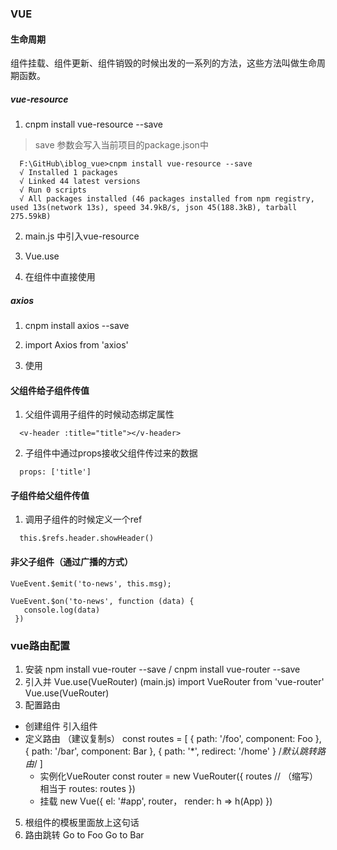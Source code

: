 

### VUE 


#### 生命周期
组件挂载、组件更新、组件销毁的时候出发的一系列的方法，这些方法叫做生命周期函数。

##### vue-resource

1. cnpm install vue-resource --save 
> save 参数会写入当前项目的package.json中
```
  F:\GitHub\iblog_vue>cnpm install vue-resource --save
  √ Installed 1 packages
  √ Linked 44 latest versions
  √ Run 0 scripts
  √ All packages installed (46 packages installed from npm registry, used 13s(network 13s), speed 34.9kB/s, json 45(188.3kB), tarball 275.59kB)
```
2. main.js 中引入vue-resource

3. Vue.use

4. 在组件中直接使用

##### axios

1. cnpm install axios --save 

2.  import Axios from 'axios'

3. 使用


#### 父组件给子组件传值
1. 父组件调用子组件的时候动态绑定属性
```
  <v-header :title="title"></v-header>
```
2. 子组件中通过props接收父组件传过来的数据
```
  props: ['title']
```
#### 子组件给父组件传值
1. 调用子组件的时候定义一个ref
```
  this.$refs.header.showHeader()
```

#### 非父子组件（通过广播的方式）
    VueEvent.$emit('to-news', this.msg);

    VueEvent.$on('to-news', function (data) {
       console.log(data)
     })
### vue路由配置
1. 安装 
	npm install vue-router  --save   / cnpm install vue-router  --save
2. 引入并 Vue.use(VueRouter)   (main.js)
		import VueRouter from 'vue-router'
		Vue.use(VueRouter)
3. 配置路由
  - 创建组件 引入组件
  - 定义路由  （建议复制s）
			const routes = [
			  { path: '/foo', component: Foo },
			  { path: '/bar', component: Bar },
			  { path: '*', redirect: '/home' }   /*默认跳转路由*/
			]
	- 实例化VueRouter
			const router = new VueRouter({
			  routes // （缩写）相当于 routes: routes
			})
	- 挂载
		new Vue({
		  el: '#app',
		  router，
		  render: h => h(App)
		})
5. 根组件的模板里面放上这句话   <router-view></router-view>         
6. 路由跳转
		<router-link to="/foo">Go to Foo</router-link>
		<router-link to="/bar">Go to Bar</router-link>
